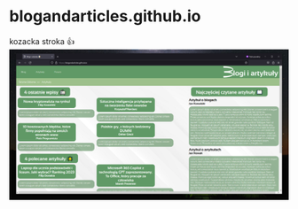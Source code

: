 # blogandarticles.github.io
kozacka stroka 👍
![Wygląd strony](https://github.com/blogandarticles/blogandarticles.github.io/blob/main/.readme/github-readme.png?raw=true)
